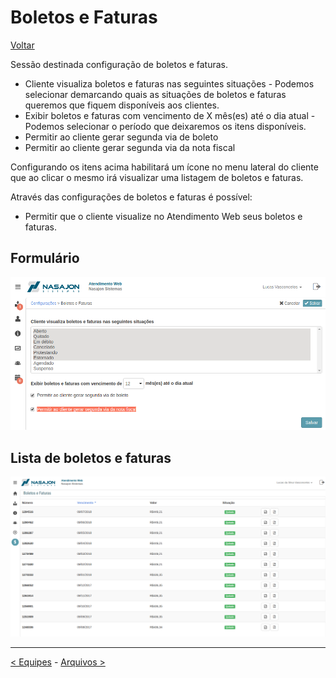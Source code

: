 # Boletos e Faturas
[Voltar](../../../../README.md)

Sessão destinada configuração de boletos e faturas.

* Cliente visualiza boletos e faturas nas seguintes situações - Podemos selecionar demarcando quais as situações de boletos e faturas queremos que fiquem disponíveis aos clientes.
* Exibir boletos e faturas com vencimento de X mês(es) até o dia atual - Podemos selecionar o período que deixaremos os itens disponíveis.
* Permitir ao cliente gerar segunda via de boleto
* Permitir ao cliente gerar segunda via da nota fiscal

Configurando os itens acima habilitará um ícone no menu lateral do cliente que ao clicar o mesmo irá visualizar uma listagem de boletos e faturas.

Através das configurações de boletos e faturas é possível:

* Permitir que o cliente visualize no Atendimento Web seus boletos e faturas.

## Formulário

![](./img/titulos.png)

## Lista de boletos e faturas

![](./img/titulosview.png)

------------

[< Equipes](equipes.md) - [Arquivos >](arquivos.md)